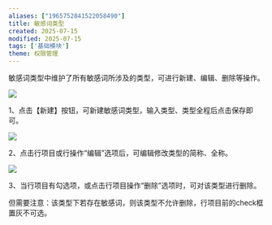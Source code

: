 ```yaml
---
aliases: ["1965752841522058490"]
title: 敏感词类型
created: 2025-07-15
modified: 2025-07-15
tags: ['基础模块']
theme: 权限管理
---
```


敏感词类型中维护了所有敏感词所涉及的类型，可进行新建、编辑、删除等操作。

![](https://myhelpdoc.oss-cn-heyuan.aliyuncs.com/mdimages/37c4ef9c646785a5361c29e706e3b4eb.jpg)

1、点击【新建】按钮，可新建敏感词类型，输入类型、类型全程后点击保存即可。

![](https://myhelpdoc.oss-cn-heyuan.aliyuncs.com/mdimages/3ef3e16ca2143a82d19e158251eb0fae.jpg)

2、点击行项目或行操作“编辑”选项后，可编辑修改类型的简称、全称。

![](https://myhelpdoc.oss-cn-heyuan.aliyuncs.com/mdimages/ea0840ccf6947f9e43517fedfd1ea101.jpg)

3、当行项目有勾选项，或点击行项目操作“删除”选项时，可对该类型进行删除。

但需要注意：该类型下若存在敏感词，则该类型不允许删除，行项目前的check框置灰不可选。

